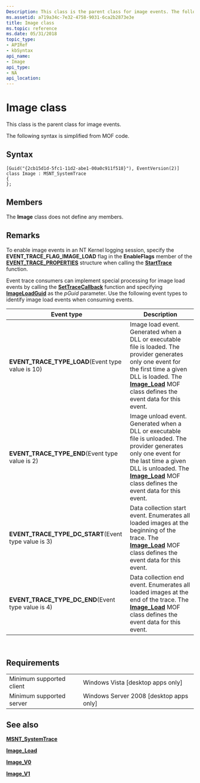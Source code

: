 ```yaml
---
Description: This class is the parent class for image events. The following syntax is simplified from MOF code.
ms.assetid: a719a34c-7e32-4758-9031-6ca2b2873e3e
title: Image class
ms.topic: reference
ms.date: 05/31/2018
topic_type: 
- APIRef
- kbSyntax
api_name: 
- Image
api_type: 
- NA
api_location: 
---
```


# Image class

This class is the parent class for image events.

The following syntax is simplified from MOF code.

## Syntax

``` syntax
[Guid("{2cb15d1d-5fc1-11d2-abe1-00a0c911f518}"), EventVersion(2)]
class Image : MSNT_SystemTrace
{
};
```

## Members

The **Image** class does not define any members.

## Remarks

To enable image events in an NT Kernel logging session, specify the **EVENT\_TRACE\_FLAG\_IMAGE\_LOAD** flag in the **EnableFlags** member of the [**EVENT\_TRACE\_PROPERTIES**](event-trace-properties.md) structure when calling the [**StartTrace**](starttrace.md) function.

Event trace consumers can implement special processing for image load events by calling the [**SetTraceCallback**](settracecallback.md) function and specifying [**ImageLoadGuid**](nt-kernel-logger-constants.md) as the *pGuid* parameter. Use the following event types to identify image load events when consuming events.



| Event type                                                          | Description                                                                                                                                                                                                                                      |
|---------------------------------------------------------------------|--------------------------------------------------------------------------------------------------------------------------------------------------------------------------------------------------------------------------------------------------|
| **EVENT\_TRACE\_TYPE\_LOAD**(Event type value is 10)<br/>     | Image load event. Generated when a DLL or executable file is loaded. The provider generates only one event for the first time a given DLL is loaded. The [**Image\_Load**](image-load.md) MOF class defines the event data for this event.      |
| **EVENT\_TRACE\_TYPE\_END**(Event type value is 2)<br/>       | Image unload event. Generated when a DLL or executable file is unloaded. The provider generates only one event for the last time a given DLL is unloaded. The [**Image\_Load**](image-load.md) MOF class defines the event data for this event. |
| **EVENT\_TRACE\_TYPE\_DC\_START**(Event type value is 3)<br/> | Data collection start event. Enumerates all loaded images at the beginning of the trace. The [**Image\_Load**](image-load.md) MOF class defines the event data for this event.                                                                  |
| **EVENT\_TRACE\_TYPE\_DC\_END**(Event type value is 4)<br/>   | Data collection end event. Enumerates all loaded images at the end of the trace. The [**Image\_Load**](image-load.md) MOF class defines the event data for this event.                                                                          |



 

## Requirements



|                                     |                                                      |
|-------------------------------------|------------------------------------------------------|
| Minimum supported client<br/> | Windows Vista \[desktop apps only\]<br/>       |
| Minimum supported server<br/> | Windows Server 2008 \[desktop apps only\]<br/> |



## See also

<dl> <dt>

[**MSNT\_SystemTrace**](msnt-systemtrace.md)
</dt> <dt>

[**Image\_Load**](image-load.md)
</dt> <dt>

[**Image\_V0**](image-v0.md)
</dt> <dt>

[**Image\_V1**](image-v1.md)
</dt> </dl>

 

 





